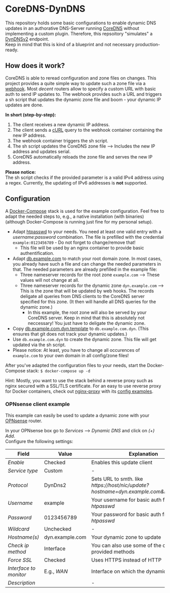 # CoreDNS-DynDNS

This repository holds some basic configurations to enable dynamic DNS updates in an authorative DNS-Server running [CoreDNS](https://github.com/coredns/coredns) without implementing a custom plugin.
Therefore, this repsoitory "simulates" a [DynDNSv2](https://stackoverflow.com/questions/54039095/dyndns2-protocol-specification) endpoint.  
Keep in mind that this is kind of a blueprint and not necessary production-ready.


## How does it work?

CoreDNS is able to reread configuration and zone files on changes.
This project provides a quite simple way to update such a zone file via a [webhook](https://github.com/adnanh/webhook).
Most *decent* routers allow to specify a custom URL with basic auth to send IP updates to.
The webhook provides such a URL and triggers a sh script that updates the dynamic zone file and boom - your dynamic IP updates are done.

**In short (step-by-step):**
1. The client receives a new dynamic IP address.
1. The client sends a [cURL](https://curl.se/) query to the webhook container containing the new IP address.
1. The webhook container triggers the sh script.
1. The sh script updates the CoreDNS zone file --> Includes the new IP address and updates serial.
1. CoreDNS automatically reloads the zone file and serves the new IP address.

**Please notice:**  
The sh script checks if the provided parameter is a valid IPv4 address using a regex.
Currently, the updating of IPv6 addresses is **not** supported.


## Configuration

A [Docker-Compose](https://docs.docker.com/compose/) stack is used for the example configuration.
Feel free to adapt the needed steps to, e.g., a native installation (with binaries) (although Docker-Compose is running just fine for my personal setup).

- Adapt [htpasswd](./config/dynamic) to your needs. You need at least one valid entry with a *username:password* combination. The file is prefilled with the credential `example:0123456789` - Do not forget to change/remove that!
    - This file will be used by an nginx container to provide basic authentification.
- Adapt [db.example.com](./config/zones/example.com/db.example.com) to match your root domain zone. In most cases, you already have such a file and can change the needed parameters in that. The needed parameters are already prefilled in the example file:
    - Three nameserver records for the root zone `example.com` --> These values will not change at all.
    - Three nameserver records for the dynamic zone `dyn.example.com` --> This is the zone that will be updated by web hooks. The records deligate all queries from DNS clients to the CoreDNS server specified for this zone. (It then will handle all DNS queries for the dynamic zone.)
        - In this example, the root zone will also be served by your CoreDNS server. Keep in mind that this is absolutely not neccessary! You just have to deligate the dynamic zone.
- Copy [db.example.com.dyn.template](./config/zones/example.com/db.example.com.dyn) to `db.example.com.dyn`. (This ensures that git does not track your dynamic updates.)
- Use `db.example.com.dyn` to create the dynamic zone. This file will get updated via the sh script.
- Please notice: At least, you have to change all occurences of `example.com` to your own domain in all config/zone files!

After you've adapted the configuration files to your needs, start the Docker-Compose stack:
`$ docker-compose up -d`

Hint: Mostly, you want to use the stack behind a reverse proxy such as nginx secured with a SSL/TLS certificate.
For an easy to use reverse proxy for Docker containers, check out [nginx-proxy](https://github.com/nginx-proxy/nginx-proxy) with its [config examples](https://github.com/nginx-proxy/acme-companion/blob/main/docs/Docker-Compose.md).


### OPNsense client example

This example can easily be used to update a dynamic zone with your [OPNsense](https://opnsense.org/) router.

In your OPNsense box go to *Services* --> *Dynamic DNS* and click on *(+) Add*.  
Configure the following settings:

| Field                  | Value           | Explanation                                                                            |
| ---------------------- | --------------- | -------------------------------------------------------------------------------------- |
| *Enable*               | Checked         | Enables this update client                                                             |
| *Service type*         | Custom          | -                                                                                      |
| *Protocol*             | DynDns2         | Sets URL to smth. like *https://host/nic/update?hostname=dyn.example.com&ip=192.0.2.1* |
| *Username*             | example         | Your username for basic auth from *htpasswd*                                           |
| *Password*             | 0123456789      | Your password for basic auth from *htpasswd*                                           |
| *Wildcard*             | Unchecked       | -                                                                                      |
| *Hostname(s)*          | dyn.example.com | Your dynamic zone to update                                                            |
| *Check ip method*      | Interface       | You can also use some of the other provided methods                                    |
| *Force SSL*            | Checked         | Uses HTTPS instead of HTTP                                                             |
| *Interface to monitor* | E.g., *WAN*     | Interface on which the dynamic IP occurs                                               |
| *Description*          |                 | -                                                                                      |
